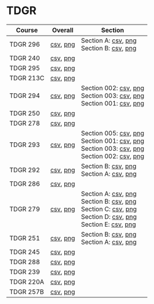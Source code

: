# TDGR

| Course | Overall | Section |
| ------ | ------- | ------- |
| TDGR 296 | [csv](https://github.com/UCSD-Historical-Enrollment-Data//Users/ryanbatubara/Desktop/2024Spring/blob/main/overall/TDGR%20296.csv), [png](https://raw.githubusercontent.com/UCSD-Historical-Enrollment-Data//Users/ryanbatubara/Desktop/2024Spring/main/plot_overall/TDGR%20296.png) | Section A: [csv](https://github.com/UCSD-Historical-Enrollment-Data//Users/ryanbatubara/Desktop/2024Spring/blob/main/section/TDGR%20296_A.csv), [png](https://raw.githubusercontent.com/UCSD-Historical-Enrollment-Data//Users/ryanbatubara/Desktop/2024Spring/main/plot_section/TDGR%20296_A.png)<br>Section B: [csv](https://github.com/UCSD-Historical-Enrollment-Data//Users/ryanbatubara/Desktop/2024Spring/blob/main/section/TDGR%20296_B.csv), [png](https://raw.githubusercontent.com/UCSD-Historical-Enrollment-Data//Users/ryanbatubara/Desktop/2024Spring/main/plot_section/TDGR%20296_B.png) |
| TDGR 240 | [csv](https://github.com/UCSD-Historical-Enrollment-Data//Users/ryanbatubara/Desktop/2024Spring/blob/main/overall/TDGR%20240.csv), [png](https://raw.githubusercontent.com/UCSD-Historical-Enrollment-Data//Users/ryanbatubara/Desktop/2024Spring/main/plot_overall/TDGR%20240.png) |  |
| TDGR 295 | [csv](https://github.com/UCSD-Historical-Enrollment-Data//Users/ryanbatubara/Desktop/2024Spring/blob/main/overall/TDGR%20295.csv), [png](https://raw.githubusercontent.com/UCSD-Historical-Enrollment-Data//Users/ryanbatubara/Desktop/2024Spring/main/plot_overall/TDGR%20295.png) |  |
| TDGR 213C | [csv](https://github.com/UCSD-Historical-Enrollment-Data//Users/ryanbatubara/Desktop/2024Spring/blob/main/overall/TDGR%20213C.csv), [png](https://raw.githubusercontent.com/UCSD-Historical-Enrollment-Data//Users/ryanbatubara/Desktop/2024Spring/main/plot_overall/TDGR%20213C.png) |  |
| TDGR 294 | [csv](https://github.com/UCSD-Historical-Enrollment-Data//Users/ryanbatubara/Desktop/2024Spring/blob/main/overall/TDGR%20294.csv), [png](https://raw.githubusercontent.com/UCSD-Historical-Enrollment-Data//Users/ryanbatubara/Desktop/2024Spring/main/plot_overall/TDGR%20294.png) | Section 002: [csv](https://github.com/UCSD-Historical-Enrollment-Data//Users/ryanbatubara/Desktop/2024Spring/blob/main/section/TDGR%20294_002.csv), [png](https://raw.githubusercontent.com/UCSD-Historical-Enrollment-Data//Users/ryanbatubara/Desktop/2024Spring/main/plot_section/TDGR%20294_002.png)<br>Section 003: [csv](https://github.com/UCSD-Historical-Enrollment-Data//Users/ryanbatubara/Desktop/2024Spring/blob/main/section/TDGR%20294_003.csv), [png](https://raw.githubusercontent.com/UCSD-Historical-Enrollment-Data//Users/ryanbatubara/Desktop/2024Spring/main/plot_section/TDGR%20294_003.png)<br>Section 001: [csv](https://github.com/UCSD-Historical-Enrollment-Data//Users/ryanbatubara/Desktop/2024Spring/blob/main/section/TDGR%20294_001.csv), [png](https://raw.githubusercontent.com/UCSD-Historical-Enrollment-Data//Users/ryanbatubara/Desktop/2024Spring/main/plot_section/TDGR%20294_001.png) |
| TDGR 250 | [csv](https://github.com/UCSD-Historical-Enrollment-Data//Users/ryanbatubara/Desktop/2024Spring/blob/main/overall/TDGR%20250.csv), [png](https://raw.githubusercontent.com/UCSD-Historical-Enrollment-Data//Users/ryanbatubara/Desktop/2024Spring/main/plot_overall/TDGR%20250.png) |  |
| TDGR 278 | [csv](https://github.com/UCSD-Historical-Enrollment-Data//Users/ryanbatubara/Desktop/2024Spring/blob/main/overall/TDGR%20278.csv), [png](https://raw.githubusercontent.com/UCSD-Historical-Enrollment-Data//Users/ryanbatubara/Desktop/2024Spring/main/plot_overall/TDGR%20278.png) |  |
| TDGR 293 | [csv](https://github.com/UCSD-Historical-Enrollment-Data//Users/ryanbatubara/Desktop/2024Spring/blob/main/overall/TDGR%20293.csv), [png](https://raw.githubusercontent.com/UCSD-Historical-Enrollment-Data//Users/ryanbatubara/Desktop/2024Spring/main/plot_overall/TDGR%20293.png) | Section 005: [csv](https://github.com/UCSD-Historical-Enrollment-Data//Users/ryanbatubara/Desktop/2024Spring/blob/main/section/TDGR%20293_005.csv), [png](https://raw.githubusercontent.com/UCSD-Historical-Enrollment-Data//Users/ryanbatubara/Desktop/2024Spring/main/plot_section/TDGR%20293_005.png)<br>Section 001: [csv](https://github.com/UCSD-Historical-Enrollment-Data//Users/ryanbatubara/Desktop/2024Spring/blob/main/section/TDGR%20293_001.csv), [png](https://raw.githubusercontent.com/UCSD-Historical-Enrollment-Data//Users/ryanbatubara/Desktop/2024Spring/main/plot_section/TDGR%20293_001.png)<br>Section 003: [csv](https://github.com/UCSD-Historical-Enrollment-Data//Users/ryanbatubara/Desktop/2024Spring/blob/main/section/TDGR%20293_003.csv), [png](https://raw.githubusercontent.com/UCSD-Historical-Enrollment-Data//Users/ryanbatubara/Desktop/2024Spring/main/plot_section/TDGR%20293_003.png)<br>Section 002: [csv](https://github.com/UCSD-Historical-Enrollment-Data//Users/ryanbatubara/Desktop/2024Spring/blob/main/section/TDGR%20293_002.csv), [png](https://raw.githubusercontent.com/UCSD-Historical-Enrollment-Data//Users/ryanbatubara/Desktop/2024Spring/main/plot_section/TDGR%20293_002.png) |
| TDGR 292 | [csv](https://github.com/UCSD-Historical-Enrollment-Data//Users/ryanbatubara/Desktop/2024Spring/blob/main/overall/TDGR%20292.csv), [png](https://raw.githubusercontent.com/UCSD-Historical-Enrollment-Data//Users/ryanbatubara/Desktop/2024Spring/main/plot_overall/TDGR%20292.png) | Section B: [csv](https://github.com/UCSD-Historical-Enrollment-Data//Users/ryanbatubara/Desktop/2024Spring/blob/main/section/TDGR%20292_B.csv), [png](https://raw.githubusercontent.com/UCSD-Historical-Enrollment-Data//Users/ryanbatubara/Desktop/2024Spring/main/plot_section/TDGR%20292_B.png)<br>Section A: [csv](https://github.com/UCSD-Historical-Enrollment-Data//Users/ryanbatubara/Desktop/2024Spring/blob/main/section/TDGR%20292_A.csv), [png](https://raw.githubusercontent.com/UCSD-Historical-Enrollment-Data//Users/ryanbatubara/Desktop/2024Spring/main/plot_section/TDGR%20292_A.png) |
| TDGR 286 | [csv](https://github.com/UCSD-Historical-Enrollment-Data//Users/ryanbatubara/Desktop/2024Spring/blob/main/overall/TDGR%20286.csv), [png](https://raw.githubusercontent.com/UCSD-Historical-Enrollment-Data//Users/ryanbatubara/Desktop/2024Spring/main/plot_overall/TDGR%20286.png) |  |
| TDGR 279 | [csv](https://github.com/UCSD-Historical-Enrollment-Data//Users/ryanbatubara/Desktop/2024Spring/blob/main/overall/TDGR%20279.csv), [png](https://raw.githubusercontent.com/UCSD-Historical-Enrollment-Data//Users/ryanbatubara/Desktop/2024Spring/main/plot_overall/TDGR%20279.png) | Section A: [csv](https://github.com/UCSD-Historical-Enrollment-Data//Users/ryanbatubara/Desktop/2024Spring/blob/main/section/TDGR%20279_A.csv), [png](https://raw.githubusercontent.com/UCSD-Historical-Enrollment-Data//Users/ryanbatubara/Desktop/2024Spring/main/plot_section/TDGR%20279_A.png)<br>Section B: [csv](https://github.com/UCSD-Historical-Enrollment-Data//Users/ryanbatubara/Desktop/2024Spring/blob/main/section/TDGR%20279_B.csv), [png](https://raw.githubusercontent.com/UCSD-Historical-Enrollment-Data//Users/ryanbatubara/Desktop/2024Spring/main/plot_section/TDGR%20279_B.png)<br>Section C: [csv](https://github.com/UCSD-Historical-Enrollment-Data//Users/ryanbatubara/Desktop/2024Spring/blob/main/section/TDGR%20279_C.csv), [png](https://raw.githubusercontent.com/UCSD-Historical-Enrollment-Data//Users/ryanbatubara/Desktop/2024Spring/main/plot_section/TDGR%20279_C.png)<br>Section D: [csv](https://github.com/UCSD-Historical-Enrollment-Data//Users/ryanbatubara/Desktop/2024Spring/blob/main/section/TDGR%20279_D.csv), [png](https://raw.githubusercontent.com/UCSD-Historical-Enrollment-Data//Users/ryanbatubara/Desktop/2024Spring/main/plot_section/TDGR%20279_D.png)<br>Section E: [csv](https://github.com/UCSD-Historical-Enrollment-Data//Users/ryanbatubara/Desktop/2024Spring/blob/main/section/TDGR%20279_E.csv), [png](https://raw.githubusercontent.com/UCSD-Historical-Enrollment-Data//Users/ryanbatubara/Desktop/2024Spring/main/plot_section/TDGR%20279_E.png) |
| TDGR 251 | [csv](https://github.com/UCSD-Historical-Enrollment-Data//Users/ryanbatubara/Desktop/2024Spring/blob/main/overall/TDGR%20251.csv), [png](https://raw.githubusercontent.com/UCSD-Historical-Enrollment-Data//Users/ryanbatubara/Desktop/2024Spring/main/plot_overall/TDGR%20251.png) | Section B: [csv](https://github.com/UCSD-Historical-Enrollment-Data//Users/ryanbatubara/Desktop/2024Spring/blob/main/section/TDGR%20251_B.csv), [png](https://raw.githubusercontent.com/UCSD-Historical-Enrollment-Data//Users/ryanbatubara/Desktop/2024Spring/main/plot_section/TDGR%20251_B.png)<br>Section A: [csv](https://github.com/UCSD-Historical-Enrollment-Data//Users/ryanbatubara/Desktop/2024Spring/blob/main/section/TDGR%20251_A.csv), [png](https://raw.githubusercontent.com/UCSD-Historical-Enrollment-Data//Users/ryanbatubara/Desktop/2024Spring/main/plot_section/TDGR%20251_A.png) |
| TDGR 245 | [csv](https://github.com/UCSD-Historical-Enrollment-Data//Users/ryanbatubara/Desktop/2024Spring/blob/main/overall/TDGR%20245.csv), [png](https://raw.githubusercontent.com/UCSD-Historical-Enrollment-Data//Users/ryanbatubara/Desktop/2024Spring/main/plot_overall/TDGR%20245.png) |  |
| TDGR 288 | [csv](https://github.com/UCSD-Historical-Enrollment-Data//Users/ryanbatubara/Desktop/2024Spring/blob/main/overall/TDGR%20288.csv), [png](https://raw.githubusercontent.com/UCSD-Historical-Enrollment-Data//Users/ryanbatubara/Desktop/2024Spring/main/plot_overall/TDGR%20288.png) |  |
| TDGR 239 | [csv](https://github.com/UCSD-Historical-Enrollment-Data//Users/ryanbatubara/Desktop/2024Spring/blob/main/overall/TDGR%20239.csv), [png](https://raw.githubusercontent.com/UCSD-Historical-Enrollment-Data//Users/ryanbatubara/Desktop/2024Spring/main/plot_overall/TDGR%20239.png) |  |
| TDGR 220A | [csv](https://github.com/UCSD-Historical-Enrollment-Data//Users/ryanbatubara/Desktop/2024Spring/blob/main/overall/TDGR%20220A.csv), [png](https://raw.githubusercontent.com/UCSD-Historical-Enrollment-Data//Users/ryanbatubara/Desktop/2024Spring/main/plot_overall/TDGR%20220A.png) |  |
| TDGR 257B | [csv](https://github.com/UCSD-Historical-Enrollment-Data//Users/ryanbatubara/Desktop/2024Spring/blob/main/overall/TDGR%20257B.csv), [png](https://raw.githubusercontent.com/UCSD-Historical-Enrollment-Data//Users/ryanbatubara/Desktop/2024Spring/main/plot_overall/TDGR%20257B.png) |  |
